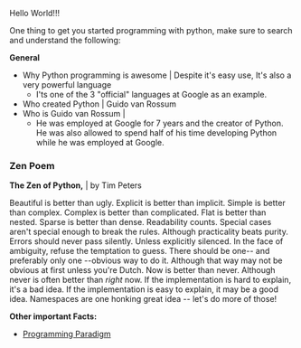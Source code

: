 Hello World!!!

One thing to get you started programming with python,
make sure to search and understand the following:

**General**
* Why Python programming is awesome | Despite it's easy use,
It's also a very powerful language
  * I'ts one of the 3 "official" languages at Google as an example.
* Who created Python | Guido van Rossum
* Who is Guido van Rossum |
  * He was employed at Google for 7 years and the creator of Python.
  He was also allowed to spend half of his time developing Python 
  while he was employed at Google.
### Zen Poem
**The Zen of Python,** | by Tim Peters

Beautiful is better than ugly.
Explicit is better than implicit.
Simple is better than complex.
Complex is better than complicated.
Flat is better than nested.
Sparse is better than dense.
Readability counts.
Special cases aren't special enough to break the rules.
Although practicality beats purity.
Errors should never pass silently.
Unless explicitly silenced.
In the face of ambiguity, refuse the temptation to guess.
There should be one-- and preferably only one --obvious way to do it.
Although that way may not be obvious at first unless you're Dutch.
Now is better than never.
Although never is often better than *right* now.
If the implementation is hard to explain, it's a bad idea.
If the implementation is easy to explain, it may be a good idea.
Namespaces are one honking great idea -- let's do more of those!

**Other important Facts:**
* [Programming Paradigm](https://www.geeksforgeeks.org/introduction-of-programming-paradigms/)



